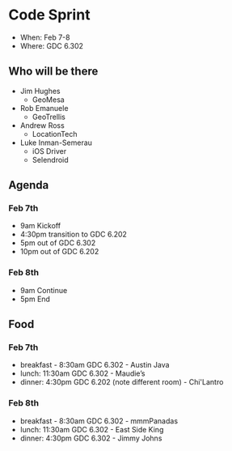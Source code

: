 # Code Sprint
* When: Feb 7-8
* Where: GDC 6.302

## Who will be there
* Jim Hughes
    * GeoMesa
* Rob Emanuele
    * GeoTrellis
* Andrew Ross
    * LocationTech
* Luke Inman-Semerau
    * iOS Driver
    * Selendroid

## Agenda

### Feb 7th
* 9am Kickoff
* 4:30pm transition to GDC 6.202
* 5pm out of GDC 6.302
* 10pm out of GDC 6.202

### Feb 8th
* 9am Continue
* 5pm End

## Food

### Feb 7th

* breakfast - 8:30am GDC 6.302 - Austin Java
* lunch: 11:30am GDC 6.302 - Maudie’s
* dinner: 4:30pm GDC 6.202 (note different room) - Chi'Lantro

### Feb 8th

* breakfast - 8:30am GDC 6.302 - mmmPanadas
* lunch: 11:30am GDC 6.302 - East Side King
* dinner: 4:30pm GDC 6.302 - Jimmy Johns 
